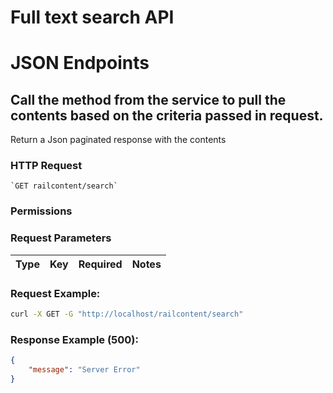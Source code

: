 # Full text search API

# JSON Endpoints


<!-- START_8009b1b4a1fe14e999c1ed8b25cbcd76 -->
## Call the method from the service to pull the contents based on the criteria passed in request.

Return a Json paginated response with the contents


### HTTP Request
    `GET railcontent/search`


### Permissions

### Request Parameters


|Type|Key|Required|Notes|
|----|---|--------|-----|


### Request Example:

```bash
curl -X GET -G "http://localhost/railcontent/search" 
```

### Response Example (500):

```json
{
    "message": "Server Error"
}
```




<!-- END_8009b1b4a1fe14e999c1ed8b25cbcd76 -->

